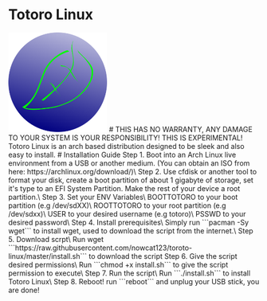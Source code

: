 
# Totoro Linux
<img src="https://raw.githubusercontent.com/nowcat123/toroto-linux/master/toroto.png" height=200>
# THIS HAS NO WARRANTY, ANY DAMAGE TO YOUR SYSTEM IS YOUR  RESPONSIBILITY! THIS IS EXPERIMENTAL!
Totoro Linux is an arch based distribution designed to be sleek and also easy to install. 
# Installation Guide
Step 1. Boot into an Arch Linux live environment from a USB or another medium. (You can obtain an ISO from here: https://archlinux.org/download/)\
Step 2. Use cfdisk or another tool to format your disk, create a boot partition of about 1 gigabyte of storage, set it's type to an EFI System Partition. Make the rest of your device a root partition.\
Step 3. Set your ENV Variables\
BOOTTOTORO to your boot partition (e.g /dev/sdXX)\
ROOTTOTORO to your root partition (e.g /dev/sdxx)\
USER to your desired username (e.g totoro)\
PSSWD to your desired password\
Step 4. Install prerequisites\
Simply run  ```pacman -Sy wget``` to install wget, used to download the script from the internet.\
Step 5. Download scrpt\
Run wget  ```https://raw.githubusercontent.com/nowcat123/toroto-linux/master/install.sh``` to download the script
Step 6. Give the script desired permissions\
Run ```chmod +x install.sh``` to give the script permission to execute\
Step 7. Run the script\
Run ```./install.sh``` to install Totoro Linux\
Step 8. Reboot!
run ```reboot``` and unplug your USB stick, you are done!

